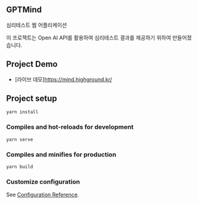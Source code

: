 ## GPTMind
심리테스트 웹 어플리케이션

이 프로젝트는 Open AI API를 활용하여 심리테스트 결과를 제공하기 위하여 만들어졌습니다.

## Project Demo
- [라이브 데모]https://mind.highground.kr/


## Project setup

```
yarn install
```

### Compiles and hot-reloads for development

```
yarn serve
```

### Compiles and minifies for production

```
yarn build
```

### Customize configuration

See [Configuration Reference](https://cli.vuejs.org/config/).
